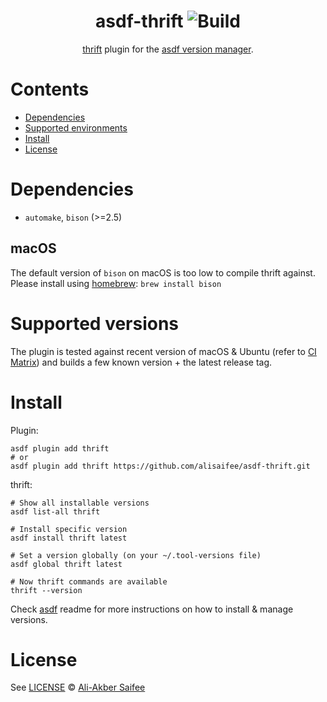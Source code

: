 <div align="center">

# asdf-thrift ![Build](https://github.com/alisaifee/asdf-thrift/actions/workflows/main.yml/badge.svg)


[thrift](https://github.com/apache/thrift) plugin for the [asdf version manager](https://asdf-vm.com).

</div>

# Contents

- [Dependencies](#dependencies)
- [Supported environments](#supported-versions)
- [Install](#install)
- [License](#license)

# Dependencies

- `automake`, `bison` (>=2.5)

## macOS
The default version of `bison` on macOS is too low to compile thrift against.
Please install using [homebrew](): `brew install bison`

# Supported versions
The plugin is tested against recent version of macOS & Ubuntu
(refer to [CI Matrix](https://github.com/alisaifee/asdf-thrift/actions/workflows/main.yml))
and builds a few known version + the latest release tag.


# Install

Plugin:

```shell
asdf plugin add thrift
# or
asdf plugin add thrift https://github.com/alisaifee/asdf-thrift.git
```

thrift:

```shell
# Show all installable versions
asdf list-all thrift

# Install specific version
asdf install thrift latest

# Set a version globally (on your ~/.tool-versions file)
asdf global thrift latest

# Now thrift commands are available
thrift --version
```

Check [asdf](https://github.com/asdf-vm/asdf) readme for more instructions on how to
install & manage versions.


# License

See [LICENSE](LICENSE) © [Ali-Akber Saifee](https://github.com/alisaifee/)

